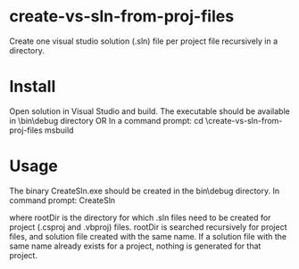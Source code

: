 create-vs-sln-from-proj-files
=============================

Create one visual studio solution (.sln) file per project file recursively in a directory.


Install
=======
Open solution in Visual Studio and build. The executable should be available in \bin\debug directory
OR
In a command prompt:
    cd <path-to-git-repos>\create-vs-sln-from-proj-files
    msbuild

Usage
=====
The binary CreateSln.exe should be created in the bin\debug directory.
In command prompt: 
    CreateSln <rootDir>

where rootDir is the directory for which .sln files need to be created for project (.csproj and .vbproj) files.
rootDir is searched recursively for project files, and solution file created with the same name.
If a solution file with the same name already exists for a project, nothing is generated for that project.

